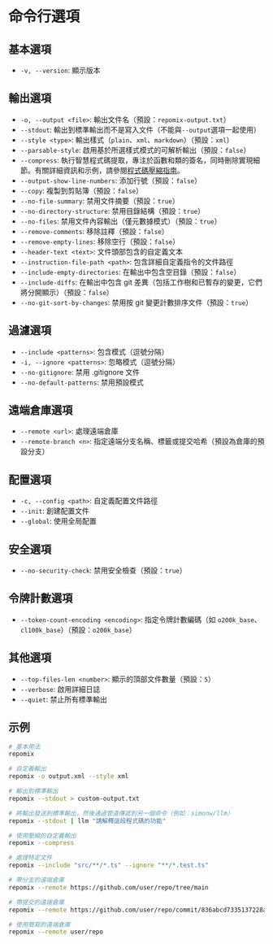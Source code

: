 # 命令行選項

## 基本選項
- `-v, --version`: 顯示版本

## 輸出選項
- `-o, --output <file>`: 輸出文件名（預設：`repomix-output.txt`）
- `--stdout`: 輸出到標準輸出而不是寫入文件（不能與`--output`選項一起使用）
- `--style <type>`: 輸出樣式（`plain`、`xml`、`markdown`）（預設：`xml`）
- `--parsable-style`: 啟用基於所選樣式模式的可解析輸出（預設：`false`）
- `--compress`: 執行智慧程式碼提取，專注於函數和類的簽名，同時刪除實現細節。有關詳細資訊和示例，請參閱[程式碼壓縮指南](code-compress)。
- `--output-show-line-numbers`: 添加行號（預設：`false`）
- `--copy`: 複製到剪貼簿（預設：`false`）
- `--no-file-summary`: 禁用文件摘要（預設：`true`）
- `--no-directory-structure`: 禁用目錄結構（預設：`true`）
- `--no-files`: 禁用文件內容輸出（僅元數據模式）（預設：`true`）
- `--remove-comments`: 移除註釋（預設：`false`）
- `--remove-empty-lines`: 移除空行（預設：`false`）
- `--header-text <text>`: 文件頭部包含的自定義文本
- `--instruction-file-path <path>`: 包含詳細自定義指令的文件路徑
- `--include-empty-directories`: 在輸出中包含空目錄（預設：`false`）
- `--include-diffs`: 在輸出中包含 git 差異（包括工作樹和已暫存的變更，它們將分開顯示）（預設：`false`）
- `--no-git-sort-by-changes`: 禁用按 git 變更計數排序文件（預設：`true`）

## 過濾選項
- `--include <patterns>`: 包含模式（逗號分隔）
- `-i, --ignore <patterns>`: 忽略模式（逗號分隔）
- `--no-gitignore`: 禁用 .gitignore 文件
- `--no-default-patterns`: 禁用預設模式

## 遠端倉庫選項
- `--remote <url>`: 處理遠端倉庫
- `--remote-branch <n>`: 指定遠端分支名稱、標籤或提交哈希（預設為倉庫的預設分支）

## 配置選項
- `-c, --config <path>`: 自定義配置文件路徑
- `--init`: 創建配置文件
- `--global`: 使用全局配置

## 安全選項
- `--no-security-check`: 禁用安全檢查（預設：`true`）

## 令牌計數選項
- `--token-count-encoding <encoding>`: 指定令牌計數編碼（如 `o200k_base`、`cl100k_base`）（預設：`o200k_base`）

## 其他選項
- `--top-files-len <number>`: 顯示的頂部文件數量（預設：`5`）
- `--verbose`: 啟用詳細日誌
- `--quiet`: 禁止所有標準輸出

## 示例

```bash
# 基本用法
repomix

# 自定義輸出
repomix -o output.xml --style xml

# 輸出到標準輸出
repomix --stdout > custom-output.txt

# 將輸出發送到標準輸出，然後通過管道傳遞到另一個命令（例如：simonw/llm）
repomix --stdout | llm "請解釋這段程式碼的功能"

# 使用壓縮的自定義輸出
repomix --compress

# 處理特定文件
repomix --include "src/**/*.ts" --ignore "**/*.test.ts"

# 帶分支的遠端倉庫
repomix --remote https://github.com/user/repo/tree/main

# 帶提交的遠端倉庫
repomix --remote https://github.com/user/repo/commit/836abcd7335137228ad77feb28655d85712680f1

# 使用簡寫的遠端倉庫
repomix --remote user/repo
```
